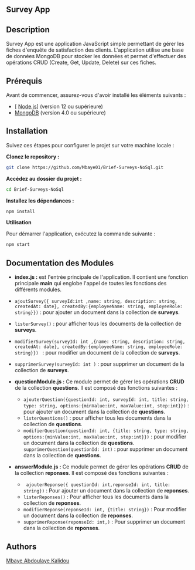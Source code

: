 ## Survey App

## Description

Survey App est une application JavaScript simple permettant de gérer les fiches d'enquête de satisfaction des clients. L'application utilise une base de données MongoDB pour stocker les données et permet d'effectuer des opérations CRUD (Create, Get, Update, Delete) sur ces fiches.

## Prérequis

Avant de commencer, assurez-vous d'avoir installé les éléments suivants :

- [ [Node.js](https://nodejs.org/fr)] (version 12 ou supérieure)
- [ MongoDB](https://www.mongodb.com/try/download/community)
  (version 4.0 ou supérieure)

## Installation

Suivez ces étapes pour configurer le projet sur votre machine locale :

**Clonez le repository :**

```bash
git clone https://github.com/Mbaye01/Brief-Surveys-NoSql.git

```

**Accédez au dossier du projet :**

```bash
cd Brief-Surveys-NoSql
```

**Installez les dépendances :**

```bash
npm install
```

**Utilisation**

Pour démarrer l'application, exécutez la commande suivante :

```bash
npm start
```

## Documentation des Modules

- **index.js :** est l'entrée principale de l'application. Il contient une fonction principale **main** qui englobe l'appel de toutes les fonctions des différents modules.

- `ajoutSurvey({ surveyId:int ,name: string, description: string, createdAt: date}, createdBy:{employeeName: string, employeeRole: string}})` : pour ajouter un document dans la collection de **surveys**.
- `listerSurvey()` : pour afficher tous les documents de la collection de **surveys**.
- `modifierSurvey(surveyId: int ,{name: string, description: string, createdAt: date}, createdBy:{employeeName: string, employeeRole: string}}) ` : pour modifier un document de la collection de **surveys**.
- `supprimerSurvey(surveyId: int )` : pour supprimer un document de la collection de **surveys**.

- **questionModule.js :** Ce module permet de gérer les opérations **CRUD** de la collection **questions**. Il est composé des fonctions suivantes :

  - `ajouterQuestion({questionId: int, surveyId: int, title: string, type: string, options:{minValue:int, maxValue:int, step:int}})` : pour ajouter un document dans la collection de **questions**.
  - `listerQuestions()` : pour afficher tous les documents dans la collection de **questions**.
  - `modifierQuestion(questionId: int, {title: string, type: string, options:{minValue:int, maxValue:int, step:int}})` : pour modifier un document dans la collection de **questions**.
    `supprimerQuestion(questionId: int)` : pour supprimer un document dans la collection de **questions**.

- **answerModule.js :** Ce module permet de gérer les opérations **CRUD** de la collection **reponses**. Il est composé des fonctions suivantes :

  - ` ajouterReponse({ questionId: int,reponseId: int, title: string})` : Pour ajouter un document dans la collection de **reponses**.
  - `listerReponses()` : Pour afficher tous les documents dans la collection de **reponses**.
  - `modifierReponse(reponseId: int, {title: string})` : Pour modifier un document dans la collection de **reponses**.
  - `supprimerReponse(reponseId: int,)` : Pour supprimer un document dans la collection de **reponses**.

## Authors

[Mbaye Abdoulaye Kalidou](https://github.com/Mbaye01)
